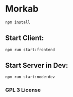 # Morkab
```sh
npm install
```
## Start Client:
```sh
npm run start:frontend
```
## Start Server in Dev:
```sh
npm run start:node:dev
```

### GPL 3 License
